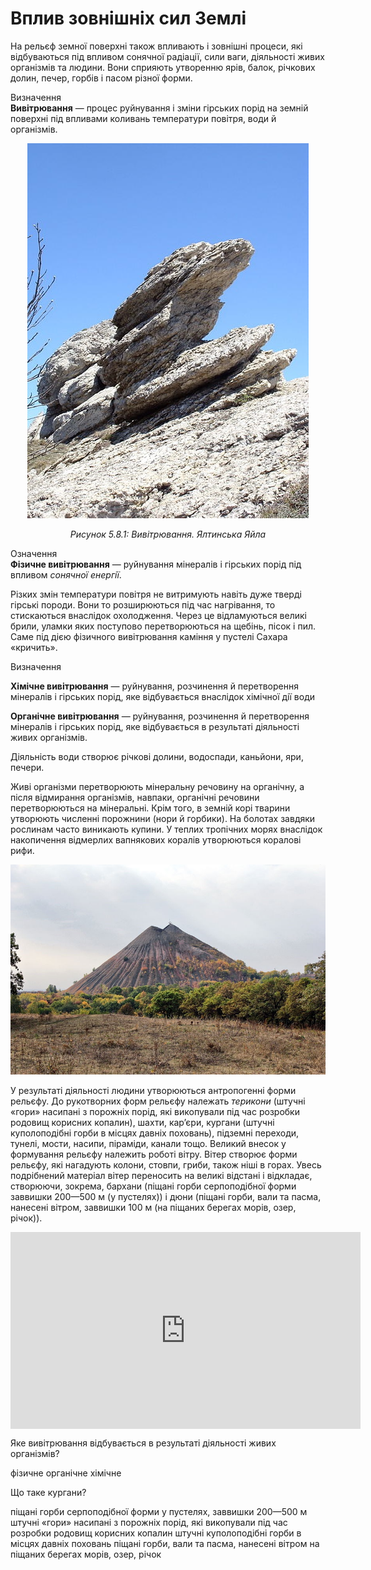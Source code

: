 Вплив зовнішніх сил Землі
=========================
На рельєф земної поверхні також впливають і зовнішні процеси, які відбуваються під впливом сонячної радіації, сили ваги, діяльності живих організмів та людини. Вони сприяють утворенню ярів, балок, річкових долин, печер, горбів і пасом різної форми.

<p>
<div class="eoz-wrap">
<span class="eoz">Визначення</span>
<div class="eoz-text">
<b>Вивiтрювання</b> — процес руйнування i змiни гiрських порiд на земнiй поверхнi пiд впливами коливань температури повiтря, води й органiзмiв.
</div>
</div>
</p>

<div align="center">
<img src="10.jpg"/>
<p><i>Рисунок 5.8.1:  Вивiтрювання. Ялтинська Яйла</i></p>
</div>

<div class="eoz-wrap">
<span class="eoz">Означення</span>
<div class="eoz-text">
<b>Фiзичне вивiтрювання</b> — руйнування мiнералiв i гiрських порiд пiд впливом <i>сонячної енергiї</i>.
</div>
</div>

Різких змін температури повітря не витримують навіть дуже тверді гірські породи. Вони то розширюються під час нагрівання, то стискаються внаслідок охолодження. Через це відламуються великі брили, уламки яких поступово перетворюються на щебінь, пісок і пил. Саме під дією фізичного вивітрювання каміння у пустелі Сахара «кричить».

<div class="eoz-wrap">
<span class="eoz">Визначення</span>
<div class="eoz-text">
<p><b>Хiмiчне вивiтрювання</b> — руйнування, розчинення й перетворення мiнералiв i гiрських порiд, яке вiдбувається внаслiдок хiмiчної дiї води</p>
<b>Органiчне вивiтрювання</b> — руйнування, розчинення й перетворення мiнералiв i гiрських порiд, яке вiдбувається в результатi дiяльностi живих органiзмiв.
</div>
</div>

Діяльність води створює річкові долини, водоспади, каньйони, яри, печери.

Живі організми перетворюють мінеральну речовину на органічну, а після відмирання організмів, навпаки, органічні речовини перетворюються на мінеральні. Крім того, в земній корі тварини утворюють численні порожнини (нори й горбики). На болотах завдяки рослинам часто виникають купини. У теплих тропічних морях внаслідок накопичення відмерлих вапнякових коралів утворюються коралові рифи.

<div align="center">
<img src="11.jpg"/>
</div>

У результаті діяльності людини утворюються <span class="p1">антропогенні форми рельєфу</span>. До рукотворних форм рельєфу належать <i>терикони</i> (штучні «гори» насипані з порожніх порід, які викопували під час розробки родовищ корисних копалин), шахти, кар’єри, кургани (штучні куполоподібні горби в місцях давніх поховань), підземні переходи, тунелі, мости, насипи, піраміди, канали тощо. Великий внесок у формування рельєфу належить <span class="p1">роботі вітру</span>. Вітер створює форми рельєфу, які нагадують колони, стовпи, гриби, також ніші в горах. Увесь подрібнений матеріал вітер переносить на великі відстані і відкладає, створюючи, зокрема,
<span class="p1">бархани</span> (піщані горби серпоподібної форми заввишки 200—500 м (у пустелях)) і <span class="p1">дюни</span> (піщані горби, вали та пасма, нанесені вітром, заввишки 100 м (на піщаних берегах морів, озер, річок)).

<div class="fluidMedia">
<iframe align="center" width="560" height="315" src="https://www.youtube.com/embed/uDj6uagmyHk" frameborder="0" allowfullscreen></iframe>
</div>
<div class="popup">
</div>

<quiz>
<question>
<p>Яке вивітрювання вiдбувається в результатi дiяльностi живих органiзмiв?</p>
<answer>фізичне</answer>
<answer correct>органічне</answer>
<answer>хімічне</answer>
</question>
<question>
<p>Що таке кургани?</p>
<answer>піщані горби серпоподібної форми у пустелях, заввишки 200—500 м </answer>
<answer>штучні «гори» насипані з порожніх порід, які викопували під час розробки родовищ корисних копалин</answer>
<answer correct>штучні куполоподібні горби в місцях давніх поховань</answer>
<answer>піщані горби, вали та пасма, нанесені вітром на піщаних берегах морів, озер, річок</answer>
</question>
</quiz>
